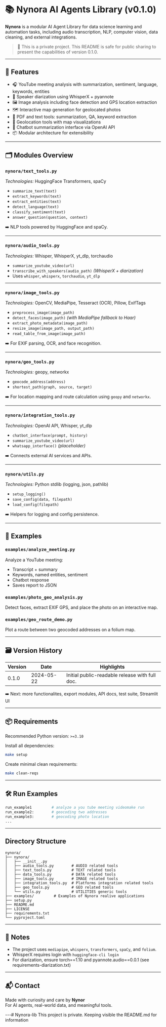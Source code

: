 # 📚 Nynora AI Agents Library (v0.1.0)

**Nynora** is a modular AI Agent Library for data science learning and automation tasks, including audio transcription, NLP, computer vision, data cleaning, and external integrations.

> 🔐 This is a private project. This README is safe for public sharing to present the capabilities of version 0.1.0.

---

## 🚀 Features

- 🎧 YouTube meeting analysis with summarization, sentiment, language, keywords, entities
- 🧠 Speaker diarization using WhisperX + pyannote
- 🖼️ Image analysis including face detection and GPS location extraction
- 🗺️ Interactive map generation for geolocated photos
- 📄 PDF and text tools: summarization, QA, keyword extraction
- 📍 Geolocation tools with map visualizations
- 💬 Chatbot summarization interface via OpenAI API
- 📦 Modular architecture for extensibility

---

## 🗂️ Modules Overview

### `nynora/text_tools.py`
*Technologies:* HuggingFace Transformers, spaCy
- `summarize_text(text)`
- `extract_keywords(text)`
- `extract_entities(text)`
- `detect_language(text)`
- `classify_sentiment(text)`
- `answer_question(question, context)`

➡️ NLP tools powered by HuggingFace and spaCy.

---

### `nynora/audio_tools.py`
*Technologies:* Whisper, WhisperX, yt_dlp, torchaudio
- `summarize_youtube_video(url)`
- `transcribe_with_speakers(audio_path)` *(WhisperX + diarization)*
- Uses `whisper`, `whisperx`, `torchaudio`, `yt_dlp`

---

### `nynora/image_tools.py`
*Technologies:* OpenCV, MediaPipe, Tesseract (OCR), Pillow, ExifTags
- `preprocess_image(image_path)`
- `detect_faces(image_path)` *(with MediaPipe fallback to Haar)*
- `extract_photo_metadata(image_path)`
- `resize_image(image_path, output_path)`
- `read_table_from_image(image_path)`

➡️ For EXIF parsing, OCR, and face recognition.

---

### `nynora/geo_tools.py`
*Technologies:* geopy, networkx
- `geocode_address(address)`
- `shortest_path(graph, source, target)`

➡️ For location mapping and route calculation using `geopy` and `networkx`.

---

### `nynora/integration_tools.py`
*Technologies:* OpenAI API, Whisper, yt_dlp
- `chatbot_interface(prompt, history)`
- `summarize_youtube_video(url)`
- `whatsapp_interface()` *(placeholder)*

➡️ Connects external AI services and APIs.

---

### `nynora/utils.py`
*Technologies:* Python stdlib (logging, json, pathlib)
- `setup_logging()`
- `save_config(data, filepath)`
- `load_config(filepath)`

➡️ Helpers for logging and config persistence.

---

## 🧪 Examples

### `examples/analyze_meeting.py`
Analyze a YouTube meeting:
- Transcript + summary
- Keywords, named entities, sentiment
- Chatbot response
- Saves report to JSON

### `examples/photo_geo_analysis.py`
Detect faces, extract EXIF GPS, and place the photo on an interactive map.

### `examples/geo_route_demo.py`
Plot a route between two geocoded addresses on a folium map.

---

## 🗃️ Version History

| Version | Date       | Highlights                                      |
|---------|------------|-------------------------------------------------|
| 0.1.0   | 2024-05-22 | Initial public-readable release with full doc. |

➡️ Next: more functionalites, export modules, API docs, test suite, Streamlit UI

---

## 📦 Requirements

Recommended Python version: `>=3.10`

Install all dependencies:

```bash
make setup
```

Create minimal clean requirements:

```bash
make clean-reqs
```

---

## 🛠️ Run Examples

```bash
run_example1         # analyze a you tube meeting videomake run
run_example2:        # geocoding two addresses
run_example3:        # geocoding photo location
...
```

---

## Directory Structure
```text
nynora/
├── nynora/
│   ├── __init__.py
│   ├── audio_tools.py        # AUDIO related tools
│   ├── text_tools.py         # TEXT related tools
│   ├── data_tools.py         # DATA related tools
│   ├── image_tools.py        # IMAGE related tools
│   ├── integration_tools.py  # Platforms integration related tools
│   ├── geo_tools.py          # GEO related tools
│   └── utils.py              # UTILITIES generic tools
├── examples/         # Examples of Nynora realive applications
├── setup.py
├── README.md
├── LICENSE
├── requirements.txt
└── pyproject.toml
```

---

## 🤖 Notes

- The project uses `mediapipe`, `whisperx`, `transformers`, `spaCy`, and `folium`.
- WhisperX requires login with `huggingface-cli login`
- For diarization, ensure torch==1.10 and pyannote.audio==0.0.1 (see requirements-diarization.txt)

---

## 📬 Contact

Made with curiosity and care by **Nynor**  
For AI agents, real-world data, and meaningful tools.

---# Nynora-lib
This project is private. Keeping visible the README.md for information
